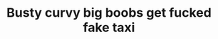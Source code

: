 ---
layout: post
title: Busty curvy big boobs get fucked fake taxi
duration: '06:12'
view: 170
rate: 2
video: 'https://flashservice.xvideos.com/embedframe/6555337'
priority: 0.9
changefreq: daily
---